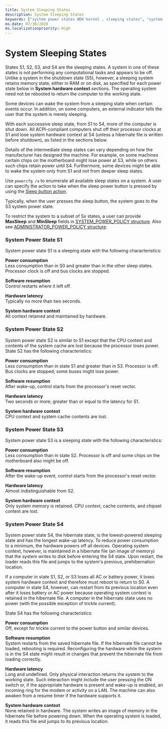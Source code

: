 ```yaml
---
title: System Sleeping States
description: System Sleeping States
keywords: ["system power states WDK kernel , sleeping states", "system sleeping states WDK power management", "sleeping states WDK power management", "S1 WDK power management", "S2 WDK power management", "S3 WDK power management", "S4 WDK power management", "software resumption WDK power management", "resumption WDK power management", "hardware latency WDK power management", "system hardware context WDK power management", "hardware context WDK power management", "context WDK power management", "latency WDK power management"]
ms.date: 07/30/2020
ms.localizationpriority: High
---
```


# System Sleeping States





States S1, S2, S3, and S4 are the sleeping states. A system in one of these states is not performing any computational tasks and appears to be off. Unlike a system in the shutdown state (S5), however, a sleeping system retains memory state, either in RAM or on disk, as specified for each power state below in **System hardware context** sections. The operating system need not be rebooted to return the computer to the working state.

Some devices can wake the system from a sleeping state when certain events occur. In addition, on some computers, an external indicator tells the user that the system is merely sleeping.

With each successive sleep state, from S1 to S4, more of the computer is shut down. All ACPI-compliant computers shut off their processor clocks at S1 and lose system hardware context at S4 (unless a hibernate file is written before shutdown), as listed in the sections below.

Details of the intermediate sleep states can vary depending on how the manufacturer has designed the machine. For example, on some machines certain chips on the motherboard might lose power at S3, while on others such chips retain power until S4. Furthermore, some devices might be able to wake the system only from S1 and not from deeper sleep states.

Use `powercfg /a` to enumerate all available sleep states on a system. A user can specify the action to take when the sleep power button is pressed by using the [Sleep button action](/windows-hardware/customize/power-settings/power-button-and-lid-settings-sleep-button-action).

Typically, when the user presses the sleep button, the system goes to the S3 system power state.

To restrict the system to a subset of Sx states, a user can provide **MaxSleep** and **MinSleep** fields in [SYSTEM_POWER_POLICY structure](/windows/win32/api/winnt/ns-winnt-system_power_policy). Also see [ADMINISTRATOR_POWER_POLICY structure](/windows/win32/api/winnt/ns-winnt-administrator_power_policy). 

### System Power State S1

System power state S1 is a sleeping state with the following characteristics:

<a href="" id="power-consumption"></a>**Power consumption**  
Less consumption than in S0 and greater than in the other sleep states. Processor clock is off and bus clocks are stopped.

<a href="" id="software-resumption"></a>**Software resumption**  
Control restarts where it left off.

<a href="" id="hardware-latency"></a>**Hardware latency**  
Typically no more than two seconds.

<a href="" id="system-hardware-context"></a>**System hardware context**  
All context retained and maintained by hardware.

### System Power State S2

System power state S2 is similar to S1 except that the CPU context and contents of the system cache are lost because the processor loses power. State S2 has the following characteristics:

<a href="" id="power-consumption"></a>**Power consumption**  
Less consumption than in state S1 and greater than in S3. Processor is off. Bus clocks are stopped; some buses might lose power.

<a href="" id="software-resumption"></a>**Software resumption**  
After wake-up, control starts from the processor's reset vector.

<a href="" id="hardware-latency"></a>**Hardware latency**  
Two seconds or more; greater than or equal to the latency for S1.

<a href="" id="system-hardware-context"></a>**System hardware context**  
CPU context and system cache contents are lost.

### System Power State S3

System power state S3 is a sleeping state with the following characteristics:

<a href="" id="power-consumption"></a>**Power consumption**  
Less consumption than in state S2. Processor is off and some chips on the motherboard also might be off.

<a href="" id="software-resumption"></a>**Software resumption**  
After the wake-up event, control starts from the processor's reset vector.

<a href="" id="hardware-latency"></a>**Hardware latency**  
Almost indistinguishable from S2.

<a href="" id="system-hardware-context"></a>**System hardware context**  
Only system memory is retained. CPU context, cache contents, and chipset context are lost.

### System Power State S4

System power state S4, the hibernate state, is the lowest-powered sleeping state and has the longest wake-up latency. To reduce power consumption to a minimum, the hardware powers off all devices. Operating system context, however, is maintained in a hibernate file (an image of memory) that the system writes to disk before entering the S4 state. Upon restart, the loader reads this file and jumps to the system's previous, prehibernation location.

If a computer in state S1, S2, or S3 loses all AC or battery power, it loses system hardware context and therefore must reboot to return to S0. A computer in state S4, however, can restart from its previous location even after it loses battery or AC power because operating system context is retained in the hibernate file. A computer in the hibernate state uses no power (with the possible exception of trickle current).

State S4 has the following characteristics:

<a href="" id="power-consumption"></a>**Power consumption**  
Off, except for trickle current to the power button and similar devices.

<a href="" id="software-resumption"></a>**Software resumption**  
System restarts from the saved hibernate file. If the hibernate file cannot be loaded, rebooting is required. Reconfiguring the hardware while the system is in the S4 state might result in changes that prevent the hibernate file from loading correctly.

<a href="" id="hardware-latency"></a>**Hardware latency**  
Long and undefined. Only physical interaction returns the system to the working state. Such interaction might include the user pressing the ON switch or, if the appropriate hardware is present and wake-up is enabled, an incoming ring for the modem or activity on a LAN. The machine can also awaken from a resume timer if the hardware supports it.

<a href="" id="system-hardware-context"></a>**System hardware context**  
None retained in hardware. The system writes an image of memory in the hibernate file before powering down. When the operating system is loaded, it reads this file and jumps to its previous location.

 

